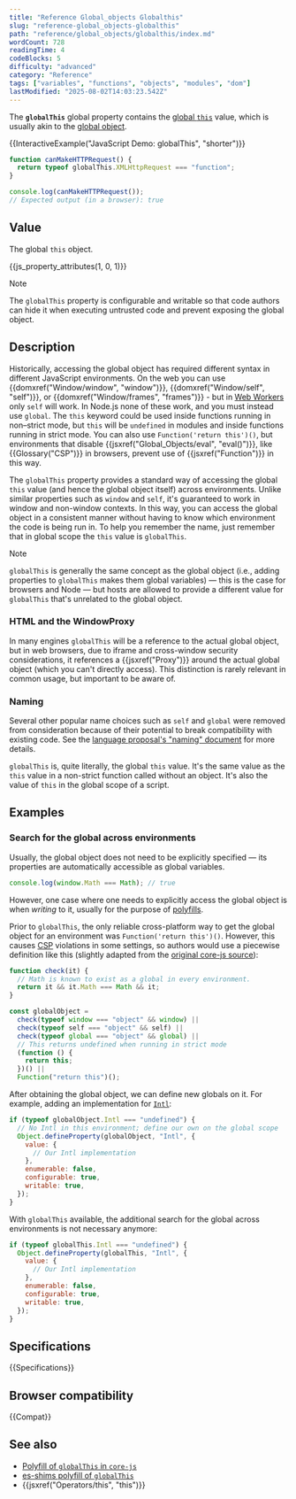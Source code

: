```yaml
---
title: "Reference Global_objects Globalthis"
slug: "reference-global_objects-globalthis"
path: "reference/global_objects/globalthis/index.md"
wordCount: 728
readingTime: 4
codeBlocks: 5
difficulty: "advanced"
category: "Reference"
tags: ["variables", "functions", "objects", "modules", "dom"]
lastModified: "2025-08-02T14:03:23.542Z"
---
```



The **`globalThis`** global property contains the [global `this`](/en-US/docs/Web/JavaScript/Reference/Operators/this#global_context) value, which is usually akin to the [global object](/en-US/docs/Glossary/Global_object).

{{InteractiveExample("JavaScript Demo: globalThis", "shorter")}}

```js interactive-example
function canMakeHTTPRequest() {
  return typeof globalThis.XMLHttpRequest === "function";
}

console.log(canMakeHTTPRequest());
// Expected output (in a browser): true
```

## Value

The global `this` object.

{{js_property_attributes(1, 0, 1)}}

> [!NOTE]
> The `globalThis` property is configurable and writable so that code authors can hide it when executing untrusted code and prevent exposing the global object.

## Description

Historically, accessing the global object has required different syntax in different JavaScript environments. On the web you can use {{domxref("Window/window", "window")}}, {{domxref("Window/self", "self")}}, or {{domxref("Window/frames", "frames")}} - but in [Web Workers](/en-US/docs/Web/API/Worker) only `self` will work. In Node.js none of these work, and you must instead use `global`. The `this` keyword could be used inside functions running in non–strict mode, but `this` will be `undefined` in modules and inside functions running in strict mode. You can also use `Function('return this')()`, but environments that disable {{jsxref("Global_Objects/eval", "eval()")}}, like {{Glossary("CSP")}} in browsers, prevent use of {{jsxref("Function")}} in this way.

The `globalThis` property provides a standard way of accessing the global `this` value (and hence the global object itself) across environments. Unlike similar properties such as `window` and `self`, it's guaranteed to work in window and non-window contexts. In this way, you can access the global object in a consistent manner without having to know which environment the code is being run in. To help you remember the name, just remember that in global scope the `this` value is `globalThis`.

> [!NOTE]
> `globalThis` is generally the same concept as the global object (i.e., adding properties to `globalThis` makes them global variables) — this is the case for browsers and Node — but hosts are allowed to provide a different value for `globalThis` that's unrelated to the global object.

### HTML and the WindowProxy

In many engines `globalThis` will be a reference to the actual global object, but in web browsers, due to iframe and cross-window security considerations, it references a {{jsxref("Proxy")}} around the actual global object (which you can't directly access). This distinction is rarely relevant in common usage, but important to be aware of.

### Naming

Several other popular name choices such as `self` and `global` were removed from consideration because of their potential to break compatibility with existing code. See the [language proposal's "naming" document](https://github.com/tc39/proposal-global/blob/master/NAMING.md) for more details.

`globalThis` is, quite literally, the global `this` value. It's the same value as the `this` value in a non-strict function called without an object. It's also the value of `this` in the global scope of a script.

## Examples

### Search for the global across environments

Usually, the global object does not need to be explicitly specified — its properties are automatically accessible as global variables.

```js
console.log(window.Math === Math); // true
```

However, one case where one needs to explicitly access the global object is when _writing_ to it, usually for the purpose of [polyfills](/en-US/docs/Glossary/Polyfill).

Prior to `globalThis`, the only reliable cross-platform way to get the global object for an environment was `Function('return this')()`. However, this causes [CSP](/en-US/docs/Web/HTTP/Guides/CSP) violations in some settings, so authors would use a piecewise definition like this (slightly adapted from the [original core-js source](https://github.com/zloirock/core-js/blob/master/packages/core-js/internals/global-this.js)):

```js
function check(it) {
  // Math is known to exist as a global in every environment.
  return it && it.Math === Math && it;
}

const globalObject =
  check(typeof window === "object" && window) ||
  check(typeof self === "object" && self) ||
  check(typeof global === "object" && global) ||
  // This returns undefined when running in strict mode
  (function () {
    return this;
  })() ||
  Function("return this")();
```

After obtaining the global object, we can define new globals on it. For example, adding an implementation for [`Intl`](/en-US/docs/Web/JavaScript/Reference/Global_Objects/Intl):

```js
if (typeof globalObject.Intl === "undefined") {
  // No Intl in this environment; define our own on the global scope
  Object.defineProperty(globalObject, "Intl", {
    value: {
      // Our Intl implementation
    },
    enumerable: false,
    configurable: true,
    writable: true,
  });
}
```

With `globalThis` available, the additional search for the global across environments is not necessary anymore:

```js
if (typeof globalThis.Intl === "undefined") {
  Object.defineProperty(globalThis, "Intl", {
    value: {
      // Our Intl implementation
    },
    enumerable: false,
    configurable: true,
    writable: true,
  });
}
```

## Specifications

{{Specifications}}

## Browser compatibility

{{Compat}}

## See also

- [Polyfill of `globalThis` in `core-js`](https://github.com/zloirock/core-js#ecmascript-globalthis)
- [es-shims polyfill of `globalThis`](https://www.npmjs.com/package/globalthis)
- {{jsxref("Operators/this", "this")}}
